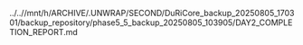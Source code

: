 ../..//mnt/h/ARCHIVE/.UNWRAP/SECOND/DuRiCore_backup_20250805_170301/backup_repository/phase5_5_backup_20250805_103905/DAY2_COMPLETION_REPORT.md
